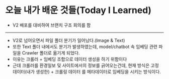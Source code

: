 # 오늘 내가 배운 것들(Today I Learned)

- V2 배포를 대비하여 브랜치 구조 회의를 함

---

- V2로 넘어오면서 파일 폴더 분기가 일어났다.(Image & Text)
- 또한 Text 폴더 내에서도 분기가 발생하였는데, model/chatbot 속 임베딩 관련 파일을 Crawler 폴더로 옮기게 되었다.
- 이유는 크롤러 + 임베딩 조합으로 데이터 생성을 하기 위함이다
- 근데 크롤러를 환경일보 및 사이트에서의 정보를 긁어오는건데, 현재 방식은 고정 데이터(내가 생성한) + 크롤링 데이터 를 메타데이터로 임베딩을 시키는 방식이다.

